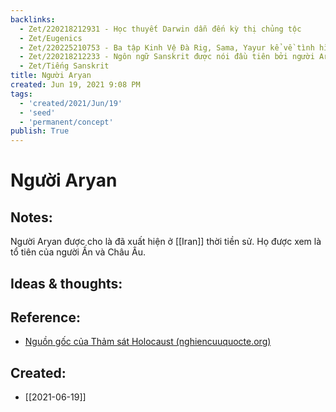```yaml
---
backlinks:
  - Zet/220218212931 - Học thuyết Darwin dẫn đến kỳ thị chủng tộc
  - Zet/Eugenics
  - Zet/220225210753 - Ba tập Kinh Vệ Đà Rig, Sama, Yayur kể về tình hình người Arya vào Ấn Độ
  - Zet/220218212233 - Ngôn ngữ Sanskrit được nói đầu tiên bởi người Aryan
  - Zet/Tiếng Sanskrit
title: Người Aryan
created: Jun 19, 2021 9:08 PM
tags:
  - 'created/2021/Jun/19'
  - 'seed'
  - 'permanent/concept'
publish: True
---
```

# Người Aryan

## Notes:
Người Aryan được cho là đã xuất hiện ở [[Iran]] thời tiền sử. Họ được xem là tổ tiên của người Ấn và Châu Âu.

## Ideas & thoughts:

## Reference:
- [Nguồn gốc của Thảm sát Holocaust (nghiencuuquocte.org)](http://nghiencuuquocte.org/2016/01/25/nguon-goc-va-tac-dong-cua-tham-sat-holocaust/)


## Created:
- [[2021-06-19]]
